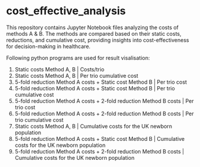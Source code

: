 # cost_effective_analysis
This repository contains Jupyter Notebook files analyzing the costs of methods A &amp; B. The methods are compared based on their static costs, reductions, and cumulative cost, providing insights into cost-effectiveness for decision-making in healthcare.

Following python programs are used for result visalisation:
1. Static costs Method A, B | Costs/trio
2. Static costs Method A, B | Per trio cumulative cost
3. 5-fold reduction Method A costs + Static cost Method B | Per trio cost
4. 5-fold reduction Method A costs + Static cost Method B | Per trio cumulative cost
5. 5-fold reduction Method A costs + 2-fold reduction Method B costs | Per trio cost
6. 5-fold reduction Method A costs + 2-fold reduction Method B costs | Per trio cumulative cost
7. Static costs Method A, B | Cumulative costs for the UK newborn population
8. 5-fold reduction Method A costs + Static cost Method B | Cumulative costs for the UK newborn population
9. 5-fold reduction Method A costs + 2-fold reduction Method B costs | Cumulative costs for the UK newborn population
